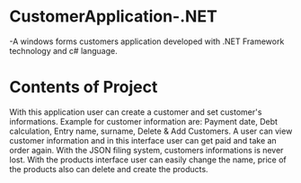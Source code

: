 # CustomerApplication-.NET
 -A windows forms customers application developed with .NET Framework technology and c# language.
 
# Contents of Project
With this application user can create a customer and set customer's informations.
Example for customer information are: Payment date, Debt calculation, Entry name, surname, Delete & Add Customers.
A user can view customer information and in this interface user can get paid and take an order again.
With the JSON filing system, customers informations is never lost.
With the products interface user can easily change the name, price of the products also can delete and create the products.
